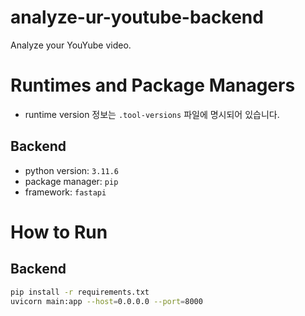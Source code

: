# analyze-ur-youtube-backend

Analyze your YouYube video.

# Runtimes and Package Managers

- runtime version 정보는 `.tool-versions` 파일에 명시되어 있습니다.

## Backend

- python version: `3.11.6`
- package manager: `pip`
- framework: `fastapi`

# How to Run

## Backend

```zsh
pip install -r requirements.txt
uvicorn main:app --host=0.0.0.0 --port=8000
```
